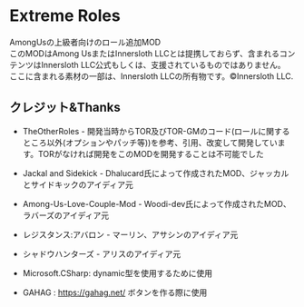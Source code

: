 # Extreme Roles
AmongUsの上級者向けのロール追加MOD<br>
このMODはAmong UsまたはInnersloth LLCとは提携しておらず、含まれるコンテンツはInnersloth LLC公式もしくは、支援されているものではありません。
ここに含まれる素材の一部は、Innersloth LLCの所有物です。©Innersloth LLC.

## クレジット&Thanks
- TheOtherRoles - 開発当時からTOR及びTOR-GMのコード(ロールに関するところ以外(オプションやパッチ等))を参考、引用、改変して開発しています。TORがなければ開発をこのMODを開発することは不可能でした
- Jackal and Sidekick - Dhalucard氏によって作成されたMOD、ジャッカルとサイドキックのアイディア元
- Among-Us-Love-Couple-Mod - Woodi-dev氏によって作成されたMOD、ラバーズのアイディア元

- レジスタンス:アバロン - マーリン、アサシンのアイディア元
- シャドウハンターズ - アリスのアイディア元

- Microsoft.CSharp: dynamic型を使用するために使用
- GAHAG : https://gahag.net/ ボタンを作る際に使用
